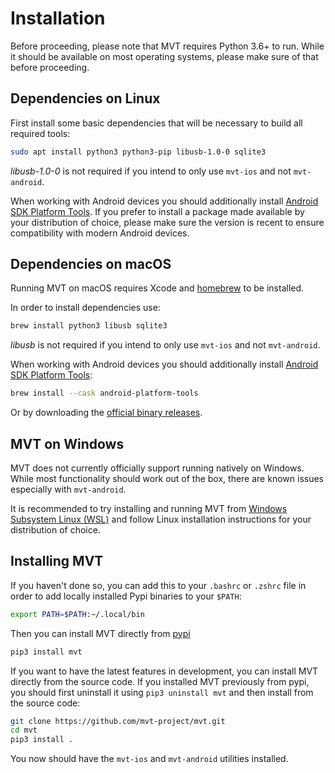 # Installation

Before proceeding, please note that MVT requires Python 3.6+ to run. While it should be available on most operating systems, please make sure of that before proceeding.

## Dependencies on Linux

First install some basic dependencies that will be necessary to build all required tools:

```bash
sudo apt install python3 python3-pip libusb-1.0-0 sqlite3
```

*libusb-1.0-0* is not required if you intend to only use `mvt-ios` and not `mvt-android`.

When working with Android devices you should additionally install [Android SDK Platform Tools](https://developer.android.com/studio/releases/platform-tools). If you prefer to install a package made available by your distribution of choice, please make sure the version is recent to ensure compatibility with modern Android devices.

## Dependencies on macOS

Running MVT on macOS requires Xcode and [homebrew](https://brew.sh) to be installed.

In order to install dependencies use:

```bash
brew install python3 libusb sqlite3
```

*libusb* is not required if you intend to only use `mvt-ios` and not `mvt-android`.

When working with Android devices you should additionally install [Android SDK Platform Tools](https://developer.android.com/studio/releases/platform-tools):

```bash
brew install --cask android-platform-tools
```

Or by downloading the [official binary releases](https://developer.android.com/studio/releases/platform-tools).

## MVT on Windows

MVT does not currently officially support running natively on Windows. While most functionality should work out of the box, there are known issues especially with `mvt-android`.

It is recommended to try installing and running MVT from [Windows Subsystem Linux (WSL)](https://docs.microsoft.com/en-us/windows/wsl/about) and follow Linux installation instructions for your distribution of choice.

## Installing MVT

If you haven't done so, you can add this to your `.bashrc` or `.zshrc` file in order to add locally installed Pypi binaries to your `$PATH`:

```bash
export PATH=$PATH:~/.local/bin
```

Then you can install MVT directly from [pypi](https://pypi.org/project/mvt/)

```bash
pip3 install mvt
```

If you want to have the latest features in development, you can install MVT directly from the source code. If you installed MVT previously from pypi, you should first uninstall it using `pip3 uninstall mvt` and then install from the source code:

```bash
git clone https://github.com/mvt-project/mvt.git
cd mvt
pip3 install .
```

You now should have the `mvt-ios` and `mvt-android` utilities installed.

